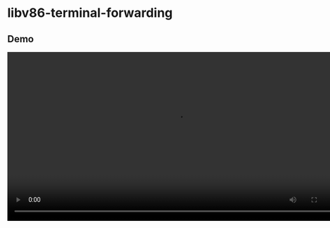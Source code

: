 # libv86-terminal-forwarding
## Demo
<video src="https://user-images.githubusercontent.com/73048226/148630248-42ad3ea7-cb1f-4a6c-833d-541bbdc12025.mp4" controls style="width: 80vw" id="readme-video"></video>

<!--<script>
    document.getElementById("readme-video").addEventListener("error",function() {
        document.getElementById("readme-video").src="https://gh-video-hosting-1.9pfs.repl.co/video";
    });
</script> -->
